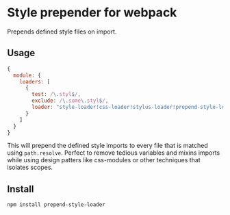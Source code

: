 # Style prepender for webpack
Prepends defined style files on import.

## Usage
```javascript
{
  module: {
    loaders: [
      {
        test: /\.styl$/,
        exclude: /\.some\.styl$/,
        loader: "style-loader!css-loader!stylus-loader!prepend-style-loader?prepend=[src/styles/global/variables, src/styles/global/mixins]"
      }
    ]
  }
}
```
This will prepend the defined style imports to every file that is matched using `path.resolve`. Perfect to remove tedious variables and mixins imports while using design patters like css-modules or other techniques that isolates scopes.

## Install
`npm install prepend-style-loader`
